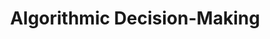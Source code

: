 ---
permalink: /modules/algorithms/
layout: home
title: Algorithmic Decision-Making
parent: Modules
nav_order: 4
---